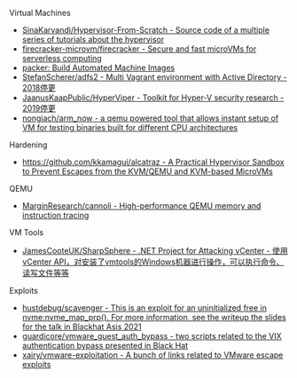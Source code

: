 Virtual Machines

* [SinaKarvandi/Hypervisor-From-Scratch - Source code of a multiple series of tutorials about the hypervisor](https://github.com/SinaKarvandi/Hypervisor-From-Scratch)
* [firecracker-microvm/firecracker - Secure and fast microVMs for serverless computing](https://github.com/firecracker-microvm/firecracker)
* [packer: Build Automated Machine Images](https://www.packer.io)
* [StefanScherer/adfs2 - Multi Vagrant environment with Active Directory - 2018停更](https://github.com/StefanScherer/adfs2)
* [JaanusKaapPublic/HyperViper - Toolkit for Hyper-V security research - 2019停更](https://github.com/JaanusKaapPublic/HyperViper)
* [nongiach/arm_now - a qemu powered tool that allows instant setup of VM for testing binaries built for different CPU architectures](https://github.com/nongiach/arm_now)

Hardening

* [https://github.com/kkamagui/alcatraz - A Practical Hypervisor Sandbox to Prevent Escapes from the KVM/QEMU and KVM-based MicroVMs](https://github.com/kkamagui/alcatraz)

QEMU

* [MarginResearch/cannoli - High-performance QEMU memory and instruction tracing](https://github.com/MarginResearch/cannoli)

VM Tools

* [JamesCooteUK/SharpSphere - .NET Project for Attacking vCenter - 使用 vCenter API，对安装了vmtools的Windows机器进行操作，可以执行命令、读写文件等等](https://github.com/JamesCooteUK/SharpSphere)

Exploits

* [hustdebug/scavenger - This is an exploit for an uninitialized free in nvme:nvme_map_prp(). For more information, see the writeup the slides for the talk in Blackhat Asis 2021](https://github.com/hustdebug/scavenger)
* [guardicore/vmware_guest_auth_bypass - two scripts related to the VIX authentication bypass presented in Black Hat](https://github.com/guardicore/vmware_guest_auth_bypass)
* [xairy/vmware-exploitation - A bunch of links related to VMware escape exploits](https://github.com/xairy/vmware-exploitation)